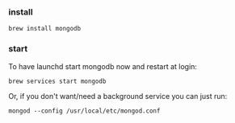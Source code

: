 ### install

`brew install mongodb`

### start

To have launchd start mongodb now and restart at login:

  `brew services start mongodb`

Or, if you don't want/need a background service you can just run:

  `mongod --config /usr/local/etc/mongod.conf`
